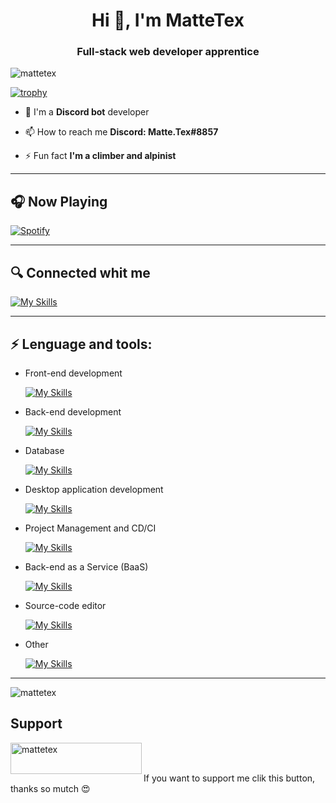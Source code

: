 
<h1 align="center">Hi 👋, I'm MatteTex</h1>
<h3 align="center">Full-stack web developer apprentice</h3>

<p align="left"> <img src="https://komarev.com/ghpvc/?username=mattetex&color=green" alt="mattetex" /> </p>


[![trophy](https://github-profile-trophy.vercel.app/?username=mattetex&theme=onedark&title=Stars,Followers,Commit,Joined2020,Repositories)](https://github.com/ryo-ma/github-profile-trophy)


- 🤖 I'm a **Discord bot** developer

- 📫 How to reach me **Discord: Matte.Tex#8857**

- ⚡ Fun fact **I'm a climber and alpinist**

---

## 🎧 Now Playing
[![Spotify](https://novatorem-black-nu.vercel.app/api/spotify?background_color=0d1117&border_color=00b347)](https://open.spotify.com/user/31xvba75reszzf5wzfayoa4ymbbe)

---

## 🔍 Connected whit me
  
  [![My Skills](https://skillicons.dev/icons?i=instagram&perline=3)](https://skillicons.dev)

---

## ⚡ Lenguage and tools:

- Front-end development

  [![My Skills](https://skillicons.dev/icons?i=html,css,js&perline=3)](https://skillicons.dev)

- Back-end development

  [![My Skills](https://skillicons.dev/icons?i=nodejs&perline=3)](https://skillicons.dev)

- Database

  [![My Skills](https://skillicons.dev/icons?i=mongodb,mysql&perline=3)](https://skillicons.dev)
  
- Desktop application development

  [![My Skills](https://skillicons.dev/icons?i=dotnet,cs,java&perline=3)](https://skillicons.dev)
  
- Project Management and CD/CI

  [![My Skills](https://skillicons.dev/icons?i=github,git&perline=3)](https://skillicons.dev)
  
- Back-end as a Service (BaaS)

  [![My Skills](https://skillicons.dev/icons?i=heroku&perline=3)](https://skillicons.dev)

- Source-code editor

  [![My Skills](https://skillicons.dev/icons?i=vscode,visualstudio&perline=3)](https://skillicons.dev)
  
- Other

  [![My Skills](https://skillicons.dev/icons?i=pr,ps,ae,arduino,cpp&perline=3)](https://skillicons.dev)

<hr>

<span>&nbsp;<img align="left" src="https://github-readme-stats.vercel.app/api?username=mattetex&show_icons=true&theme=cobalt&locale=en" alt="mattetex" /></span>

## Support

<span><a href="https://www.buymeacoffee.com/mattetex"> <img align="left" src="https://cdn.buymeacoffee.com/buttons/v2/default-yellow.png" height="50" width="210" alt="mattetex" /></a></span><br><br>

If you want to support me clik this button, thanks so mutch 😍
